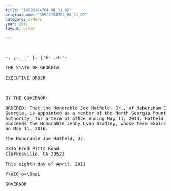 ```yaml
---
title: "16993184704_08_11_02"
originalname: "16993184704_08_11_02"
category: orders
year: 2011
layout: order

---
```

<pre>
    

-.—;.___‘ |.'j'E- .4-'-

THE STATE OF GEORGIA

EXECUTIVE ORDER

   

BY THE GOVERNOR:

ORDERED: That the Honorable Joe Hatﬁeld, Jr., of Habersham County,
Georgia, is appointed as a member of the North Georgia Mountains
Authority, for a term of ofﬁce ending May 11, 2014. Hatﬁeld
succeeds the Honorable Jenny Lynn Bradley, whose term expired
on May 11, 2010.

The Honorable Joe Hatﬁeld, Jr.

2336 Fred Pitts Road
Clarkesville, GA 30523

This eighth day of April, 2011

Y\oI0~o»\DeaL

GOVERNOR

</pre>
